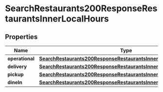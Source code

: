 
# SearchRestaurants200ResponseRestaurantsInnerLocalHours

## Properties
Name | Type | Description | Notes
------------ | ------------- | ------------- | -------------
**operational** | [**SearchRestaurants200ResponseRestaurantsInnerLocalHoursOperational**](SearchRestaurants200ResponseRestaurantsInnerLocalHoursOperational.md) |  |  [optional]
**delivery** | [**SearchRestaurants200ResponseRestaurantsInnerLocalHoursOperational**](SearchRestaurants200ResponseRestaurantsInnerLocalHoursOperational.md) |  |  [optional]
**pickup** | [**SearchRestaurants200ResponseRestaurantsInnerLocalHoursOperational**](SearchRestaurants200ResponseRestaurantsInnerLocalHoursOperational.md) |  |  [optional]
**dineIn** | [**SearchRestaurants200ResponseRestaurantsInnerLocalHoursOperational**](SearchRestaurants200ResponseRestaurantsInnerLocalHoursOperational.md) |  |  [optional]



